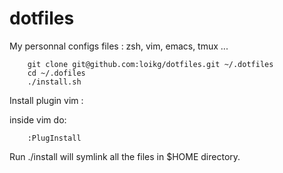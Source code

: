 # dotfiles

My personnal configs files : zsh, vim, emacs, tmux ...

```
	git clone git@github.com:loikg/dotfiles.git ~/.dotfiles
	cd ~/.dofiles
	./install.sh
```

Install plugin vim :

inside vim do:

```
	:PlugInstall
```


Run ./install will symlink all the files in $HOME directory.
